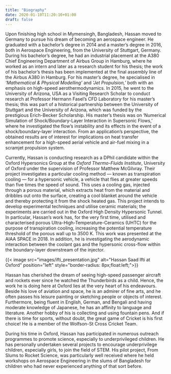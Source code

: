 ```yaml
---
title: "Biography"
date: 2020-01-10T11:20:10+01:00
draft: false
---
```


Upon finishing high school in Mymensingh, Bangladesh, Hassan moved to Germany to pursue his dream of becoming an aerospace engineer. He graduated with a bachelor’s degree in 2014 and a master’s degree in 2016, both in Aerospace Engineering, from the University of Stuttgart, Germany. During his bachelor’s degree, he had an industrial placement at the A380 Chief Engineering Department of Airbus Group in Hamburg, where he worked as an intern and later as a research student for his thesis; the work of his bachelor’s thesis has been implemented at the final assembly line of the Airbus A380 in Hamburg. For his master’s degree, he specialised in _‘Mathematical & Physical Modelling’_ and _‘Jet Propulsion,’_ both with an emphasis on high-speed aerothermodynamics. In 2015, he went to the University of Arizona, USA as a Visiting Research Scholar to conduct research at Professor Hermann Fasel’s CFD Laboratory for his master’s thesis; this was part of a historical partnership between the University of Stuttgart and the University of Arizona, which was funded by the prestigious Erich-Becker Scholarship. His master’s thesis was on ‘Numerical Simulation of Shock/Boundary-Layer Interaction in Supersonic Flows,’ where he investigated the flow’s instability and its effects in the event of a shock/boundary-layer interaction. From an application’s perspective, the obtained results are of interest for implications on heat transfer enhancement for a high-speed aerial vehicle and air-fuel mixing in a scramjet propulsion system.

Currently, Hassan is conducting research as a DPhil candidate within the Oxford Hypersonics Group at the _Oxford Thermo-Fluids Institute_, University of Oxford under the supervision of Professor Matthew McGilvray. Their project investigates a particular cooling method — known as transpiration cooling — for a hypersonic vehicle, a vehicle that flies at greater speeds than five times the speed of sound. This uses a cooling gas, injected through a porous material, which extracts heat from the material and dribbles out onto the surface, creating a cool blanket around the vehicle and thereby protecting it from the shock heated gas. This project intends to develop experimental techniques and utilise ceramic materials; the experiments are carried out in the Oxford High Density Hypersonic Tunnel. In particular, Hassan’s work has, for the very first time, utilised and characterised porous Ultra-High-Temperature-Ceramics (UHTC) for the purpose of transpiration cooling, increasing the potential temperature threshold of the porous wall up to 3500 K. This work was presented at the AIAA SPACE in 2018. In addition, he is investigating the aerodynamic interaction between the coolant gas and the hypersonic cross-flow within the boundary-layer downstream of the injector.

{{< image src="images/ifti_presentation.jpg" alt="Hassan Saad Ifti at Oxford" position="left" style="border-radius: 8px;float:left;">}}

Hassan has cherished the dream of seeing high-speed passenger aircraft and rockets ever since he watched the Thunderbirds as a child. Hence, the work he is doing here at Oxford lies at the very heart of his endeavours. Beside his love of aviation and space, he is an admirer of fine arts, and he often passes his leisure painting or sketching people or objects of interest. Furthermore, being fluent in English, German, and Bengali and having moderate knowledge of Japanese, he has an affinity to language and literature. Another hobby of his is collecting and using fountain pens. And if there is time for sports, without doubt, the great game of Cricket is his first choice! He is a member of the Wolfson-St Cross Cricket Team.

During his time in Oxford, Hassan has participated in numerous outreach programmes to promote science, especially to underprivileged children. He has personally undertaken several projects to encourage underprivilege children, especially girls, to join the field of STEM. His pilot project, From Slums to Rocket Science, was particularly well received where he held workshops on Aerospace Engineering in the slums of Bangladesh for children who had never experienced anything of that sort before.
